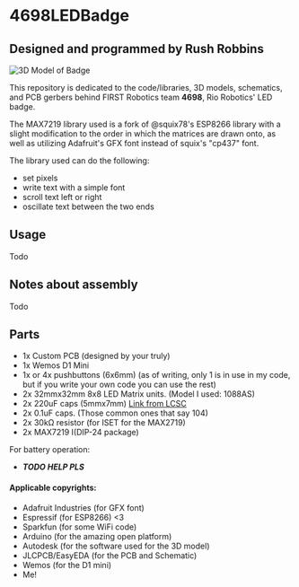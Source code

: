 # 4698LEDBadge
## Designed and programmed by Rush Robbins
![3D Model of Badge](https://i.imgur.com/V3JbVzn.png)

This repository is dedicated to the code/libraries, 3D models, schematics, and PCB gerbers behind FIRST Robotics team **4698**, Rio Robotics' LED badge. 

The MAX7219 library used is a fork of @squix78's ESP8266 library with a slight modification to the order in which the matrices are drawn onto, as well as utilizing Adafruit's GFX font instead of squix's "cp437" font.

The library used can do the following:

- set pixels
- write text with a simple font
- scroll text left or right 
- oscillate text between the two ends

## Usage

Todo

## Notes about assembly

Todo

## Parts
- 1x Custom PCB (designed by your truly)
- 1x Wemos D1 Mini
- 1x or 4x pushbuttons (6x6mm) (as of writing, only 1 is in use in my code, but if you write your own code you can use the rest)
- 2x 32mmx32mm 8x8 LED Matrix units. (Model I used: 1088AS)
- 2x 220uF caps (5mmx7mm) [Link from LCSC](https://lcsc.com/product-detail/Aluminum-Electrolytic-Capacitors-Leaded_220uF-10V_C43320.html)
- 2x 0.1uF caps. (Those common ones that say 104)
- 2x 30kΩ resistor (for ISET for the MAX2719)
- 2x MAX7219 I(DIP-24 package)

For battery operation:

- ***TODO HELP PLS***

#### Applicable copyrights:

- Adafruit Industries (for GFX font)
- Espressif (for ESP8266) <3
- Sparkfun (for some WiFi code)
- Arduino (for the amazing open platform)
- Autodesk (for the software used for the 3D model)
- JLCPCB/EasyEDA (for the PCB and Schematic)
- Wemos (for the D1 mini)
- Me! 

